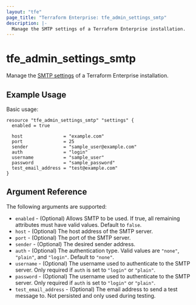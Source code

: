 ```yaml
---
layout: "tfe"
page_title: "Terraform Enterprise: tfe_admin_settings_smtp"
description: |-
  Manage the SMTP settings of a Terraform Enterprise installation.
---
```


# tfe_admin_settings_smtp

Manage the [SMTP settings](https://www.terraform.io/cloud-docs/api-docs/admin/settings#list-smtp-settings) of a Terraform Enterprise installation.

## Example Usage

Basic usage:

```hcl
resource "tfe_admin_settings_smtp" "settings" {
  enabled = true

  host               = "example.com"
  port               = 25
  sender             = "sample_user@example.com"
  auth               = "login"
  username           = "sample_user"
  password           = "sample_password"
  test_email_address = "test@example.com"
}
```

## Argument Reference

The following arguments are supported:

* `enabled` - (Optional) Allows SMTP to be used. If true, all remaining attributes must have valid values. Default to `false`.
* `host` - (Optional) The host address of the SMTP server.
* `port` - (Optional) The port of the SMTP server.
* `sender` - (Optional) The desired sender address.
* `auth` - (Optional) The authentication type. Valid values are `"none"`, `"plain"`, and `"login"`. Default to `"none"`.
* `username` - (Optional) The username used to authenticate to the SMTP server. Only required if `auth` is set to `"login"` or `"plain"`.
* `password` - (Optional) The username used to authenticate to the SMTP server. Only required if `auth` is set to `"login"` or `"plain"`.
* `test_email_address` - (Optional) The email address to send a test message to. Not persisted and only used during testing.

